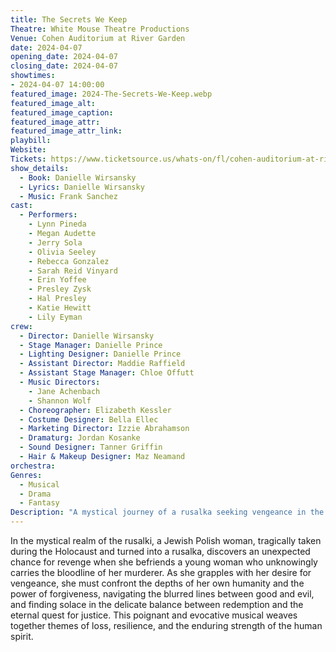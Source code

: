 ```yaml
---
title: The Secrets We Keep
Theatre: White Mouse Theatre Productions
Venue: Cohen Auditorium at River Garden
date: 2024-04-07
opening_date: 2024-04-07
closing_date: 2024-04-07
showtimes:
- 2024-04-07 14:00:00
featured_image: 2024-The-Secrets-We-Keep.webp
featured_image_alt: 
featured_image_caption: 
featured_image_attr: 
featured_image_attr_link: 
playbill:
Website: 
Tickets: https://www.ticketsource.us/whats-on/fl/cohen-auditorium-at-river-garden/the-secrets-we-keep-musical-jacksonville/e-eqomyp
show_details: 
  - Book: Danielle Wirsansky
  - Lyrics: Danielle Wirsansky
  - Music: Frank Sanchez
cast:
  - Performers:
    - Lynn Pineda
    - Megan Audette
    - Jerry Sola
    - Olivia Seeley
    - Rebecca Gonzalez
    - Sarah Reid Vinyard
    - Erin Yoffee
    - Presley Zysk
    - Hal Presley
    - Katie Hewitt
    - Lily Eyman
crew:
  - Director: Danielle Wirsansky
  - Stage Manager: Danielle Prince
  - Lighting Designer: Danielle Prince
  - Assistant Director: Maddie Raffield
  - Assistant Stage Manager: Chloe Offutt
  - Music Directors: 
    - Jane Achenbach
    - Shannon Wolf
  - Choreographer: Elizabeth Kessler
  - Costume Designer: Bella Ellec
  - Marketing Director: Izzie Abrahamson
  - Dramaturg: Jordan Kosanke
  - Sound Designer: Tanner Griffin
  - Hair & Makeup Designer: Maz Neamand
orchestra:
Genres:
  - Musical
  - Drama
  - Fantasy
Description: "A mystical journey of a rusalka seeking vengeance in the aftermath of the Holocaust, exploring the depths of humanity and the power of forgiveness."
---
```

In the mystical realm of the rusalki, a Jewish Polish woman, tragically taken during the Holocaust and turned into a rusalka, discovers an unexpected chance for revenge when she befriends a young woman who unknowingly carries the bloodline of her murderer. As she grapples with her desire for vengeance, she must confront the depths of her own humanity and the power of forgiveness, navigating the blurred lines between good and evil, and finding solace in the delicate balance between redemption and the eternal quest for justice. This poignant and evocative musical weaves together themes of loss, resilience, and the enduring strength of the human spirit.